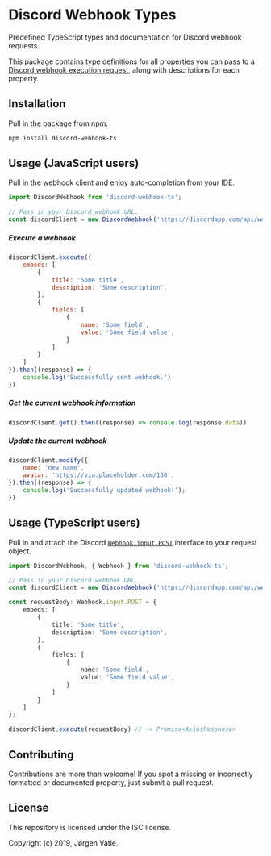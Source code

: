 # Discord Webhook Types
Predefined TypeScript types and documentation for Discord webhook requests.

This package contains type definitions for all properties you can pass to a 
[Discord webhook execution request](https://discordapp.com/developers/docs/resources/webhook#execute-webhook), 
along with descriptions for each property.

## Installation
Pull in the package from npm:
```bash
npm install discord-webhook-ts
``` 

## Usage (JavaScript users)
Pull in the webhook client and enjoy auto-completion from your IDE.
```js
import DiscordWebhook from 'discord-webhook-ts';

// Pass in your Discord webhook URL.
const discordClient = new DiscordWebhook('https://discordapp.com/api/webhooks/4752...');
```

##### Execute a webhook
```js
discordClient.execute({
    embeds: [
        {
            title: 'Some title',
            description: 'Some description',
        },
        {
            fields: [
                {
                    name: 'Some field',
                    value: 'Some field value',
                }
            ]
        }
    ]
}).then((response) => {
    console.log('Successfully sent webhook.')
})
```

##### Get the current webhook information
```js
discordClient.get().then((response) => console.log(response.data))
```

##### Update the current webhook
```js
discordClient.modify({
    name: 'new name',
    avatar: 'https://via.placeholder.com/150',
}).then((response) => {
    console.log('Successfully updated webhook!');
})
```

## Usage (TypeScript users)
Pull in and attach the Discord [`Webhook.input.POST`](types/Webhook/index.d.ts) interface to your request object.
```typescript
import DiscordWebhook, { Webhook } from 'discord-webhook-ts';

// Pass in your Discord webhook URL.
const discordClient = new DiscordWebhook('https://discordapp.com/api/webhooks/4752...');

const requestBody: Webhook.input.POST = {
    embeds: [
        {
            title: 'Some title',
            description: 'Some description',
        },
        {
            fields: [
                {
                    name: 'Some field',
                    value: 'Some field value',
                }
            ]
        }
    ]
};

discordClient.execute(requestBody) // -> Promise<AxiosResponse>
```

## Contributing
Contributions are more than welcome! If you spot a missing or incorrectly formatted or documented property, 
just submit a pull request.

## License
This repository is licensed under the ISC license.

Copyright (c) 2019, Jørgen Vatle.